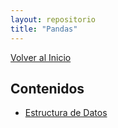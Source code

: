```yaml
---
layout: repositorio
title: "Pandas"
---
```

[Volver al Inicio](../index.md)
## Contenidos
- [Estructura de Datos](pandas/estructura.md)
